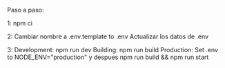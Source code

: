 Paso a paso:

1: 
npm ci

2:
Cambiar nombre a .env.template to .env
Actualizar los datos de .env

3:
Development: npm run dev
Building: npm run build
Production: Set .env to NODE_ENV="production" y despues npm run build && npm run start
